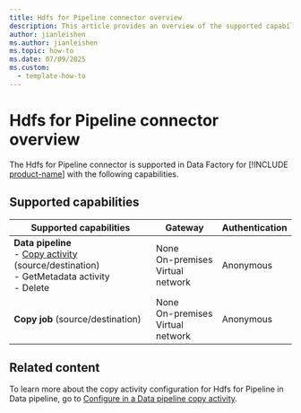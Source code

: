 ```yaml
---
title: Hdfs for Pipeline connector overview
description: This article provides an overview of the supported capabilities of the Hdfs for Pipeline connector.
author: jianleishen
ms.author: jianleishen
ms.topic: how-to
ms.date: 07/09/2025
ms.custom:
  - template-how-to
---
```


# Hdfs for Pipeline connector overview

The Hdfs for Pipeline connector is supported in Data Factory for [!INCLUDE [product-name](../includes/product-name.md)] with the following capabilities.

## Supported capabilities

| Supported capabilities                                                                 | Gateway                        | Authentication   |
|----------------------------------------------------------------------------------------|--------------------------------|------------------|
| **Data pipeline** <br>- [Copy activity](connector-hdfs-for-pipeline-copy-activity.md) (source/destination)<br>- GetMetadata activity<br>- Delete | None<br> On-premises<br> Virtual network | Anonymous        |
| **Copy job** (source/destination)                                                     | None<br> On-premises<br> Virtual network | Anonymous        |

## Related content

To learn more about the copy activity configuration for Hdfs for Pipeline in Data pipeline, go to [Configure in a Data pipeline copy activity](connector-hdfs-for-pipeline-copy-activity.md).
